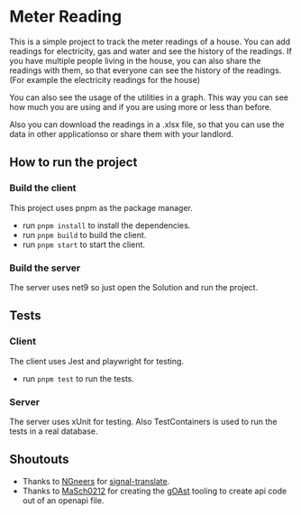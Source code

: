 # Meter Reading

This is a simple project to track the meter readings of a house. You can add readings for electricity, gas and water and see the history of the readings. If you have multiple people living in the house, you can also share the readings with them, so that everyone can see the history of the readings. (For example the electricity readings for the house)

You can also see the usage of the utilities in a graph. This way you can see how much you are using and if you are using more or less than before.

Also you can download the readings in a .xlsx file, so that you can use the data in other applicationso or share them with your landlord.

## How to run the project

### Build the client

This project uses pnpm as the package manager.

- run `pnpm install` to install the dependencies.
- run `pnpm build` to build the client.
- run `pnpm start` to start the client.

### Build the server

The server uses net9 so just open the Solution and run the project.

## Tests

### Client

The client uses Jest and playwright for testing.

- run `pnpm test` to run the tests.

### Server

The server uses xUnit for testing. Also TestContainers is used to run the tests in a real database.

## Shoutouts

- Thanks to [NGneers](https://github.com/NGneers) for [signal-translate](https://github.com/NGneers/signal-translate).
- Thanks to [MaSch0212](https://github.com/MaSch0212) for creating the [gOAst](https://github.com/MaSch0212/goast) tooling to create api code out of an openapi file.
